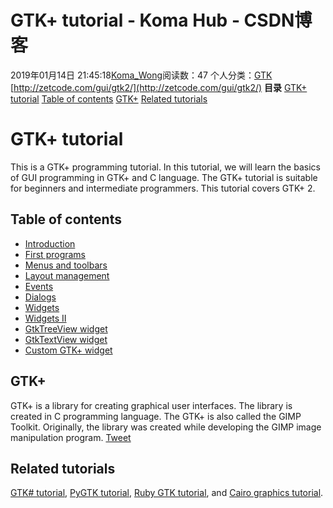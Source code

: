 # GTK+ tutorial - Koma Hub - CSDN博客
2019年01月14日 21:45:18[Koma_Wong](https://me.csdn.net/Rong_Toa)阅读数：47
个人分类：[GTK](https://blog.csdn.net/Rong_Toa/article/category/7156203)
[http://zetcode.com/gui/gtk2/](http://zetcode.com/gui/gtk2/)
**目录**
[GTK+ tutorial](#GTK%2B%20tutorial)
[Table of contents](#Table%20of%20contents)
[GTK+](#GTK%2B)
[Related tutorials](#Related%20tutorials)
# GTK+ tutorial
This is a GTK+ programming tutorial. In this tutorial, we will learn the basics of GUI programming in GTK+ and C language. The GTK+ tutorial is suitable for beginners and intermediate programmers. This tutorial covers GTK+ 2.
## Table of contents
- [Introduction](http://zetcode.com/gui/gtk2/introduction/)
- [First programs](http://zetcode.com/gui/gtk2/firstprograms/)
- [Menus and toolbars](http://zetcode.com/gui/gtk2/menusandtoolbars/)
- [Layout management](http://zetcode.com/gui/gtk2/gtklayoutmanagement/)
- [Events](http://zetcode.com/gui/gtk2/gtkevents/)
- [Dialogs](http://zetcode.com/gui/gtk2/gtkdialogs/)
- [Widgets](http://zetcode.com/gui/gtk2/gtkwidgets/)
- [Widgets II](http://zetcode.com/gui/gtk2/gtkwidgetsII/)
- [GtkTreeView widget](http://zetcode.com/gui/gtk2/gtktreeview/)
- [GtkTextView widget](http://zetcode.com/gui/gtk2/gtktextview/)
- [Custom GTK+ widget](http://zetcode.com/gui/gtk2/customwidget/)
## GTK+
GTK+ is a library for creating graphical user interfaces. The library is created in C programming language. The GTK+ is also called the GIMP Toolkit. Originally, the library was created while developing the GIMP image manipulation program.
[Tweet](https://twitter.com/share)
## Related tutorials
[GTK# tutorial](http://zetcode.com/gui/gtksharp/), [PyGTK tutorial](http://zetcode.com/gui/pygtk/), [Ruby GTK tutorial](http://zetcode.com/gui/rubygtk/), and [Cairo graphics tutorial](http://zetcode.com/gfx/cairo/).
